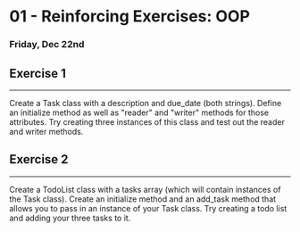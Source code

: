 # 01 - Reinforcing Exercises: OOP
### Friday, Dec 22nd

## Exercise 1
___
Create a Task class with a description and due_date (both strings). Define an initialize method as well as "reader" and "writer" methods for those attributes. Try creating three instances of this class and test out the reader and writer methods.

## Exercise 2
___
Create a TodoList class with a tasks array (which will contain instances of the Task class). Create an initialize method and an add_task method that allows you to pass in an instance of your Task class. Try creating a todo list and adding your three tasks to it.
